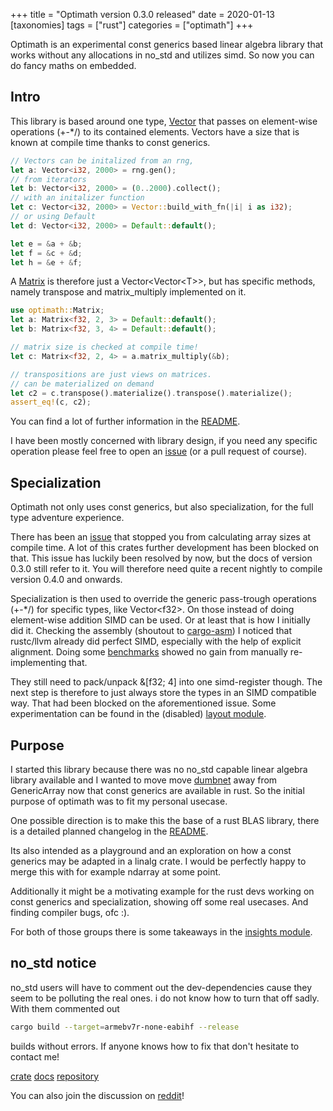 +++
title = "Optimath version 0.3.0 released"
date = 2020-01-13
[taxonomies]
tags = ["rust"]
categories = ["optimath"]
+++

Optimath is an experimental const generics based linear algebra library that works without any allocations in no_std and utilizes simd.
So now you can do fancy maths on embedded.

<!-- more --> 

## Intro
This library is based around one type, [Vector](https://docs.rs/optimath/0.3.0/optimath/struct.Vector.html) that passes on element-wise operations (+-\*/) to its contained elements.
Vectors have a size that is known at compile time thanks to const generics.

```rust
// Vectors can be initalized from an rng,
let a: Vector<i32, 2000> = rng.gen();
// from iterators
let b: Vector<i32, 2000> = (0..2000).collect();
// with an initalizer function
let c: Vector<i32, 2000> = Vector::build_with_fn(|i| i as i32);
// or using Default
let d: Vector<i32, 2000> = Default::default();

let e = &a + &b;
let f = &c + &d;
let h = &e + &f;
```

A [Matrix](https://docs.rs/optimath/0.3.0/optimath/struct.Matrix.html) is therefore just a Vector\<Vector\<T\>\>,
but has specific methods, namely transpose and matrix_multiply implemented on it.

```rust
use optimath::Matrix;
let a: Matrix<f32, 2, 3> = Default::default();
let b: Matrix<f32, 3, 4> = Default::default();

// matrix size is checked at compile time!
let c: Matrix<f32, 2, 4> = a.matrix_multiply(&b);

// transpositions are just views on matrices.
// can be materialized on demand
let c2 = c.transpose().materialize().transpose().materialize();
assert_eq!(c, c2);
```

You can find a lot of further information in the [README](https://github.com/djugei/optimath/blob/master/README.md).

I have been mostly concerned with library design,
if you need any specific operation please feel free to open an [issue](https://github.com/djugei/optimath/issues) (or a pull request of course).


## Specialization
Optimath not only uses const generics, but also specialization, for the full type adventure experience.

There has been an [issue](https://github.com/rust-lang/rust/pull/67906) that stopped you from calculating array sizes at compile time.
A lot of this crates further development has been blocked on that.
This issue has luckily been resolved by now, but the docs of version 0.3.0 still refer to it.
You will therefore need quite a recent nightly to compile version 0.4.0 and onwards.

Specialization is then used to override the generic pass-trough operations (+-\*/) for specific types, like Vector\<f32\>.
On those instead of doing element-wise addition SIMD can be used.
Or at least that is how I initially did it.
Checking the assembly (shoutout to [cargo-asm](https://github.com/gnzlbg/cargo-asm)) I noticed that rustc/llvm already did perfect SIMD,
especially with the help of explicit alignment.
Doing some [benchmarks](https://github.com/djugei/optimath/blob/master/benches/simd.rs) showed no gain from manually re-implementing that.

They still need to pack/unpack &[f32; 4] into one simd-register though.
The next step is therefore to just always store the types in an SIMD compatible way.
That had been blocked on the aforementioned issue.
Some experimentation can be found in the (disabled) [layout module](https://github.com/djugei/optimath/blob/master/src/layout.rs).


## Purpose
I started this library because there was no no_std capable linear algebra library available and I wanted to move move [dumbnet](/categories/dumbnet) away from GenericArray now that const generics are available in rust.
So the initial purpose of optimath was to fit my personal usecase.

One possible direction is to make this the base of a rust BLAS library, there is a detailed planned changelog in the [README](https://github.com/djugei/optimath/blob/master/README.md).

Its also intended as a playground and an exploration on how a const generics may be adapted in a linalg crate.
I would be perfectly happy to merge this with for example ndarray at some point.

Additionally it might be a motivating example for the rust devs working on const generics and specialization,
showing off some real usecases. And finding compiler bugs, ofc :).

For both of those groups there is some takeaways in the [insights module](https://docs.rs/optimath/*/optimath/insights/index.html).


## no_std notice
no_std users will have to comment out the dev-dependencies cause they seem to be polluting the real ones.
i do not know how to turn that off sadly. With them commented out
```bash
cargo build --target=armebv7r-none-eabihf --release
```

builds without errors. If anyone knows how to fix that don't hesitate to contact me!

[crate](https://crates.io/crates/optimath/) [docs](https://docs.rs/optimath/) [repository](https://github.com/djugei/optimath)

You can also join the discussion on [reddit]()!
